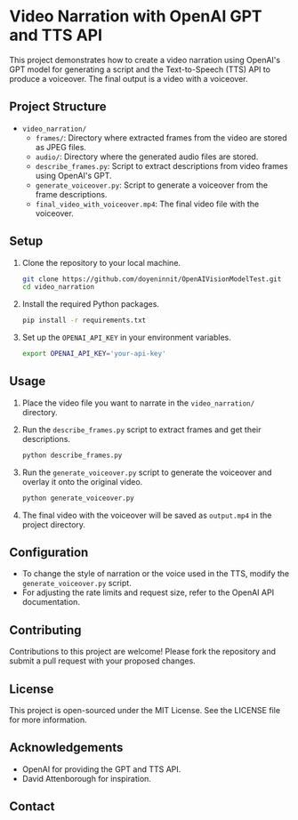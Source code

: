 # Video Narration with OpenAI GPT and TTS API

This project demonstrates how to create a video narration using OpenAI's GPT model for generating a script and the Text-to-Speech (TTS) API to produce a voiceover. The final output is a video with a voiceover.
## Project Structure

- `video_narration/`
  - `frames/`: Directory where extracted frames from the video are stored as JPEG files.
  - `audio/`: Directory where the generated audio files are stored.
  - `describe_frames.py`: Script to extract descriptions from video frames using OpenAI's GPT.
  - `generate_voiceover.py`: Script to generate a voiceover from the frame descriptions.
  - `final_video_with_voiceover.mp4`: The final video file with the voiceover.

## Setup

1. Clone the repository to your local machine.

    ```bash
    git clone https://github.com/doyeninnit/OpenAIVisionModelTest.git
    cd video_narration
    ```

2. Install the required Python packages.

    ```bash
    pip install -r requirements.txt
    ```

3. Set up the `OPENAI_API_KEY` in your environment variables.

    ```bash
    export OPENAI_API_KEY='your-api-key'
    ```

## Usage

1. Place the video file you want to narrate in the `video_narration/` directory.

2. Run the `describe_frames.py` script to extract frames and get their descriptions.

    ```bash
    python describe_frames.py
    ```

3. Run the `generate_voiceover.py` script to generate the voiceover and overlay it onto the original video.

    ```bash
    python generate_voiceover.py
    ```

4. The final video with the voiceover will be saved as `output.mp4` in the project directory.

## Configuration

- To change the style of narration or the voice used in the TTS, modify the `generate_voiceover.py` script.
- For adjusting the rate limits and request size, refer to the OpenAI API documentation.

## Contributing

Contributions to this project are welcome! Please fork the repository and submit a pull request with your proposed changes.

## License

This project is open-sourced under the MIT License. See the LICENSE file for more information.

## Acknowledgements

- OpenAI for providing the GPT and TTS API.
- David Attenborough for inspiration.

## Contact

<!-- For support or queries, reach out to `contact@example.com`. -->

